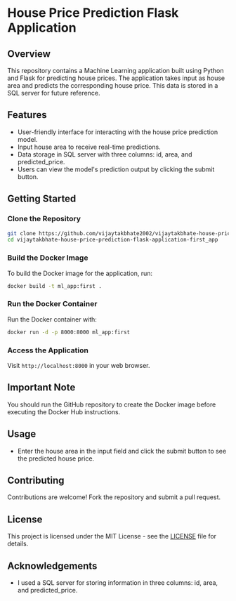 # House Price Prediction Flask Application

## Overview
This repository contains a Machine Learning application built using Python and Flask for predicting house prices. The application takes input as house area and predicts the corresponding house price. This data is stored in a SQL server for future reference.

## Features
- User-friendly interface for interacting with the house price prediction model.
- Input house area to receive real-time predictions.
- Data storage in SQL server with three columns: id, area, and predicted_price.
- Users can view the model's prediction output by clicking the submit button.

## Getting Started
### Clone the Repository
```bash
git clone https://github.com/vijaytakbhate2002/vijaytakbhate-house-price-prediction-flask-application-first_app.git
cd vijaytakbhate-house-price-prediction-flask-application-first_app
```

### Build the Docker Image
To build the Docker image for the application, run:
```bash
docker build -t ml_app:first .
```

### Run the Docker Container
Run the Docker container with:
```bash
docker run -d -p 8000:8000 ml_app:first
```

### Access the Application
Visit `http://localhost:8000` in your web browser.

## Important Note
You should run the GitHub repository to create the Docker image before executing the Docker Hub instructions.

## Usage
- Enter the house area in the input field and click the submit button to see the predicted house price.

## Contributing
Contributions are welcome! Fork the repository and submit a pull request.

## License
This project is licensed under the MIT License - see the [LICENSE](LICENSE) file for details.

## Acknowledgements
- I used a SQL server for storing information in three columns: id, area, and predicted_price.
```
